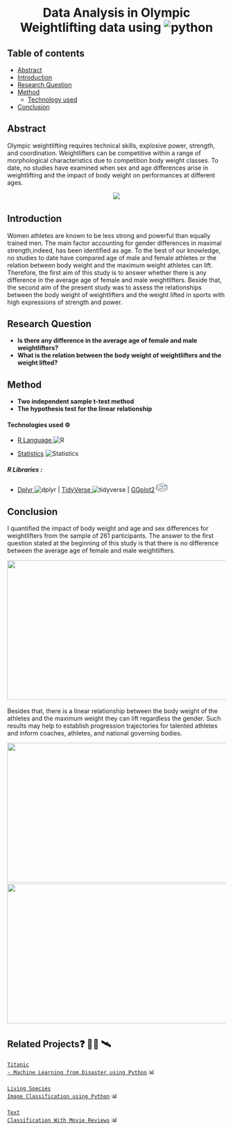 <h1 align="center"> </a> Data Analysis in Olympic Weightlifting data using <img src="https://www.r-project.org/logo/Rlogo.png" alt="python" width="55" height="40"/> </a> </h1>

## Table of contents

- [Abstract](#abstract)
- [Introduction](#introduction)
- [Research Question](#research-question)
- [Method](#method)
    - [Technology used](#technology-used)
- [Conclusion](#conclusion)

## Abstract
Olympic weightlifting requires technical skills, explosive power, strength, and coordination. Weightlifters can be competitive within a range of morphological characteristics due to competition body weight classes. To date, no studies have examined when sex and age differences arise in weightlifting and the impact of body weight on performances at different ages.

<p align="center">
<img src="https://images.teamusa.org/-/media/USA_Weightlifting/Images/2018-Images/March/InternationalWomensDay/17MelanieRoach.jpg?la=en&hash=628F467BDC56EDF568341EBA59E408331F7B15B3" width=500>
</p>

## Introduction
Women athletes are known to be less strong and powerful than equally trained men. The main factor accounting for gender differences in maximal strength,indeed, has been identified as age. To the best of our knowledge, no studies to date have compared age of male and female athletes or the relation between body weight and the maximum weight athletes can lift. Therefore, the first aim of this study is to answer whether there is any difference in the average age of female and male weightlifters. Beside that, the second aim of the present study was to assess the relationships between the body weight of weightlifters and the weight lifted in sports with high expressions of strength and power.

## Research Question
- **Is there any difference in the average age of female and male weightlifters?**
- **What is the relation between the body weight of weightlifters and the weight lifted?**

## Method
- **Two independent sample t-test method**
- **The hypothesis test for the linear relationship**
#### Technologies used ⚙️
* <a href = "https://www.r-project.org/"> R Language </a> <img src="https://upload.wikimedia.org/wikipedia/commons/thumb/1/1b/R_logo.svg/724px-R_logo.svg.png" alt="R" width="25" height="20"/> </a>

* <a href = "https://en.wikipedia.org/wiki/Statistics">Statistics</a> <img src="https://raw.githubusercontent.com/mrankitgupta/66DaysOfData/c8c040f1c85d921db317152567f331354446286a/statistics-21.svg" alt="Statistics" width="25" height="25"/> </a>

##### R Libraries : 
* <a href="https://dplyr.tidyverse.org/"> Dplyr </a><img src="https://dplyr.tidyverse.org/logo.png" alt="dplyr" width="25" height="20"/> </a> |  <a href="https://tidyverse.org/"> TidyVerse </a><img src="https://www.tidyverse.org/images/hex-tidyverse.png" alt="tidyverse" width="25" height="20"/> </a> |  <a href="https://ggplot2.tidyverse.org/">GGplot2</a> <img src="https://raw.githubusercontent.com/rstudio/hex-stickers/master/PNG/ggplot2.png" alt="ggplot2" width="25" height="20"/> </a> 

## Conclusion
I quantified the impact of body weight and age and sex differences for weightlifters from the sample of 261 participants. The answer to the first question stated at the beginning of this study is that there is no difference between the average age of female and male weightlifters.

<p align="center">
  <img width="642" height="321" src="https://github.com/vinhphuphan/Olympic-Weightlifting-Data-Analysis/blob/main/images/male-female1.png">
</p>

Besides that, there is a linear relationship between the body weight of the athletes and the maximum weight they can lift regardless the gender. Such results may help to establish progression trajectories for talented athletes and inform coaches, athletes, and national governing bodies.

<p align="center" >
  <img width="642" height="321" src="https://github.com/vinhphuphan/Olympic-Weightlifting-Data-Analysis/blob/main/images/relationship_female.png">
  <img width="642" height="321" src="https://github.com/vinhphuphan/Olympic-Weightlifting-Data-Analysis/blob/main/images/relationship_male.png">
</p>

## Related Projects:question: 👨‍💻 🛰️
<code>[Titanic - Machine Learning from Disaster using Python](https://github.com/vinhphuphan/Titanic-Machine-Learning-from-Disaster)</code> 📊

<code>[Living Species Image Classification using Python](https://github.com/vinhphuphan/ImageClassification)</code> 📊

<code>[Text Classification With Movie Reviews](https://github.com/vinhphuphan/Text-Classification-With-Movie-Reviews/)</code> 📊
